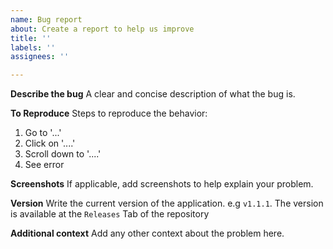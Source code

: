 ```yaml
---
name: Bug report
about: Create a report to help us improve
title: ''
labels: ''
assignees: ''

---
```


**Describe the bug**
A clear and concise description of what the bug is.

**To Reproduce**
Steps to reproduce the behavior:
1. Go to '...'
2. Click on '....'
3. Scroll down to '....'
4. See error

**Screenshots**
If applicable, add screenshots to help explain your problem.

**Version**
Write the current version of the application. e.g `v1.1.1`. The version is available at the `Releases` Tab of the repository

**Additional context**
Add any other context about the problem here.
